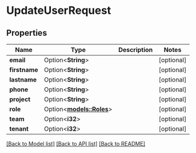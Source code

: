 # UpdateUserRequest

## Properties

Name | Type | Description | Notes
------------ | ------------- | ------------- | -------------
**email** | Option<**String**> |  | [optional]
**firstname** | Option<**String**> |  | [optional]
**lastname** | Option<**String**> |  | [optional]
**phone** | Option<**String**> |  | [optional]
**project** | Option<**String**> |  | [optional]
**role** | Option<[**models::Roles**](Roles.md)> |  | [optional]
**team** | Option<**i32**> |  | [optional]
**tenant** | Option<**i32**> |  | [optional]

[[Back to Model list]](../README.md#documentation-for-models) [[Back to API list]](../README.md#documentation-for-api-endpoints) [[Back to README]](../README.md)



